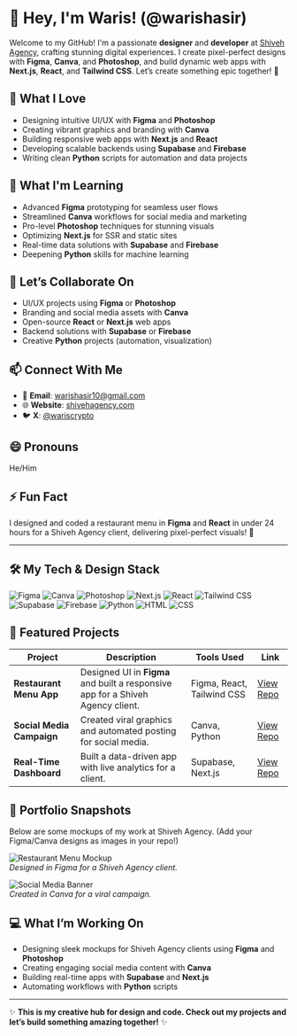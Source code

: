 # 👋 Hey, I'm Waris! (@warishasir)

Welcome to my GitHub! I'm a passionate **designer** and **developer** at [Shiveh Agency](https://shivehagency.com), crafting stunning digital experiences. I create pixel-perfect designs with **Figma**, **Canva**, and **Photoshop**, and build dynamic web apps with **Next.js**, **React**, and **Tailwind CSS**. Let’s create something epic together! 🚀

## 🎨 What I Love
- Designing intuitive UI/UX with **Figma** and **Photoshop**
- Creating vibrant graphics and branding with **Canva**
- Building responsive web apps with **Next.js** and **React**
- Developing scalable backends using **Supabase** and **Firebase**
- Writing clean **Python** scripts for automation and data projects

## 🌱 What I'm Learning
- Advanced **Figma** prototyping for seamless user flows
- Streamlined **Canva** workflows for social media and marketing
- Pro-level **Photoshop** techniques for stunning visuals
- Optimizing **Next.js** for SSR and static sites
- Real-time data solutions with **Supabase** and **Firebase**
- Deepening **Python** skills for machine learning

## 🤝 Let’s Collaborate On
- UI/UX projects using **Figma** or **Photoshop**
- Branding and social media assets with **Canva**
- Open-source **React** or **Next.js** web apps
- Backend solutions with **Supabase** or **Firebase**
- Creative **Python** projects (automation, visualization)

## 📫 Connect With Me
- 📧 **Email**: [warishasir10@gmail.com](mailto:warishasir10@gmail.com)
- 🌐 **Website**: [shivehagency.com](https://shivehagency.com)
- 🐦 **X**: [@wariscrypto](https://x.com/wariscrypto)

## 😄 Pronouns
He/Him

## ⚡ Fun Fact
I designed and coded a restaurant menu in **Figma** and **React** in under 24 hours for a Shiveh Agency client, delivering pixel-perfect visuals! 🚀

---

## 🛠️ My Tech & Design Stack
![Figma](https://img.shields.io/badge/Figma-F24E1E?style=flat&logo=figma&logoColor=white)
![Canva](https://img.shields.io/badge/Canva-00C4B4?style=flat&logo=canva&logoColor=white)
![Photoshop](https://img.shields.io/badge/Photoshop-31A8FF?style=flat&logo=adobe-photoshop&logoColor=white)
![Next.js](https://img.shields.io/badge/Next.js-000000?style=flat&logo=next.js&logoColor=white)
![React](https://img.shields.io/badge/React-61DAFB?style=flat&logo=react&logoColor=black)
![Tailwind CSS](https://img.shields.io/badge/Tailwind_CSS-38B2AC?style=flat&logo=tailwind-css&logoColor=white)
![Supabase](https://img.shields.io/badge/Supabase-3ECF8E?style=flat&logo=supabase&logoColor=white)
![Firebase](https://img.shields.io/badge/Firebase-FFCA28?style=flat&logo=firebase&logoColor=black)
![Python](https://img.shields.io/badge/Python-3776AB?style=flat&logo=python&logoColor=white)
![HTML](https://img.shields.io/badge/HTML-E34F26?style=flat&logo=html5&logoColor=white)
![CSS](https://img.shields.io/badge/CSS-1572B6?style=flat&logo=css3&logoColor=white)

## 🌟 Featured Projects
| **Project** | **Description** | **Tools Used** | **Link** |
|-------------|-----------------|----------------|----------|
| **Restaurant Menu App** | Designed UI in **Figma** and built a responsive app for a Shiveh Agency client. | Figma, React, Tailwind CSS | [View Repo](#) |
| **Social Media Campaign** | Created viral graphics and automated posting for social media. | Canva, Python | [View Repo](#) |
| **Real-Time Dashboard** | Built a data-driven app with live analytics for a client. | Supabase, Next.js | [View Repo](#) |

## 📸 Portfolio Snapshots
Below are some mockups of my work at Shiveh Agency. (Add your Figma/Canva designs as images in your repo!)

![Restaurant Menu Mockup](https://via.placeholder.com/600x300.png?text=Restaurant+Menu+Mockup)  
*Designed in Figma for a Shiveh Agency client.*

![Social Media Banner](https://via.placeholder.com/600x300.png?text=Social+Media+Banner)  
*Created in Canva for a viral campaign.*

## 💻 What I’m Working On
- Designing sleek mockups for Shiveh Agency clients using **Figma** and **Photoshop**
- Creating engaging social media content with **Canva**
- Building real-time apps with **Supabase** and **Next.js**
- Automating workflows with **Python** scripts

---

✨ **This is my creative hub for design and code. Check out my projects and let’s build something amazing together!** ✨

